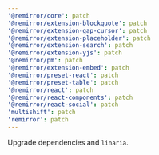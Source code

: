```yaml
---
'@remirror/core': patch
'@remirror/extension-blockquote': patch
'@remirror/extension-gap-cursor': patch
'@remirror/extension-placeholder': patch
'@remirror/extension-search': patch
'@remirror/extension-yjs': patch
'@remirror/pm': patch
'@remirror/extension-embed': patch
'@remirror/preset-react': patch
'@remirror/preset-table': patch
'@remirror/react': patch
'@remirror/react-components': patch
'@remirror/react-social': patch
'multishift': patch
'remirror': patch
---
```


Upgrade dependencies and `linaria`.
